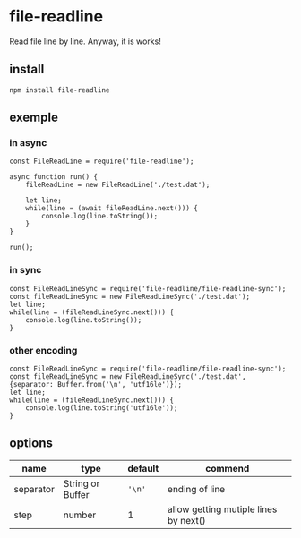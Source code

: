 # file-readline

Read file line by line. Anyway, it is works!

## install 

```
npm install file-readline
```

## exemple

### in async
```
const FileReadLine = require('file-readline');

async function run() {
    fileReadLine = new FileReadLine('./test.dat');

    let line;
    while(line = (await fileReadLine.next())) {
        console.log(line.toString());
    }
}

run();
```

### in sync
```
const FileReadLineSync = require('file-readline/file-readline-sync');
const fileReadLineSync = new FileReadLineSync('./test.dat');
let line;
while(line = (fileReadLineSync.next())) {
    console.log(line.toString());
}
```

### other encoding
```
const FileReadLineSync = require('file-readline/file-readline-sync');
const fileReadLineSync = new FileReadLineSync('./test.dat', {separator: Buffer.from('\n', 'utf16le')});
let line;
while(line = (fileReadLineSync.next())) {
    console.log(line.toString('utf16le'));
}
```

## options
| name | type | default | commend |
|-|-|-|-|
| separator | String or Buffer | `'\n'` | ending of line |
| step | number | 1 | allow getting mutiple lines by next() |
